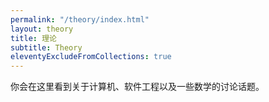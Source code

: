 ```yaml
---
permalink: "/theory/index.html"
layout: theory
title: 理论
subtitle: Theory
eleventyExcludeFromCollections: true
---
```

你会在这里看到关于计算机、软件工程以及一些数学的讨论话题。